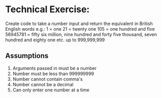 # Technical Exercise: #
 
Create code to take a number input and return the equivalent in British English words e.g.:
1 = one
21 = twenty one
105 = one hundred and five
56945781 = fifty six million, nine hundred and forty five thousand, seven hundred and eighty one
etc. up to 999,999,999


## Assumptions ##

1. Arguments passed in must be a number
2. Number must be less than 999999999
3. Number cannot contain comma's 
4. Number cannot be a decimal 
5. Can only enter one number at a time